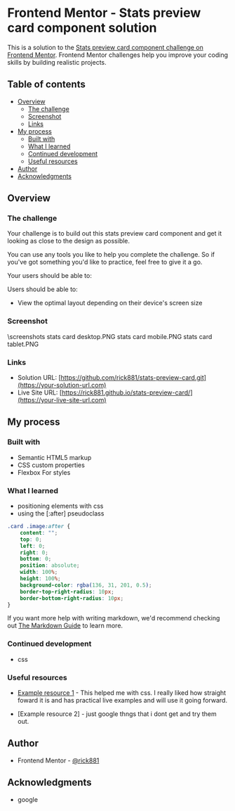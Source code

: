 # Frontend Mentor - Stats preview card component solution

This is a solution to the [Stats preview card component challenge on Frontend Mentor](https://www.frontendmentor.io/challenges/stats-preview-card-component-8JqbgoU62). Frontend Mentor challenges help you improve your coding skills by building realistic projects. 

## Table of contents

- [Overview](#overview)
  - [The challenge](#the-challenge)
  - [Screenshot](#screenshot)
  - [Links](#links)
- [My process](#my-process)
  - [Built with](#built-with)
  - [What I learned](#what-i-learned)
  - [Continued development](#continued-development)
  - [Useful resources](#useful-resources)
- [Author](#author)
- [Acknowledgments](#acknowledgments)


## Overview

### The challenge
Your challenge is to build out this stats preview card component and get it looking as close to the design as possible.

You can use any tools you like to help you complete the challenge. So if you've got something you'd like to practice, feel free to give it a go.

Your users should be able to:

Users should be able to:

- View the optimal layout depending on their device's screen size

### Screenshot
\screenshots
stats card desktop.PNG
stats card mobile.PNG
stats card tablet.PNG


### Links

- Solution URL: [https://github.com/rick881/stats-preview-card.git](https://your-solution-url.com)
- Live Site URL: [https://rick881.github.io/stats-preview-card/](https://your-live-site-url.com)

## My process

### Built with

- Semantic HTML5 markup
- CSS custom properties
- Flexbox
For styles


### What I learned

- positioning elements with css
- using the [:after] pseudoclass

```css
.card .image:after {
    content: "";
    top: 0;
    left: 0;
    right: 0;
    bottom: 0;
    position: absolute;
    width: 100%;
    height: 100%;
    background-color: rgba(136, 31, 201, 0.5);
    border-top-right-radius: 10px;
    border-bottom-right-radius: 10px;
}
```
If you want more help with writing markdown, we'd recommend checking out [The Markdown Guide](https://www.markdownguide.org/) to learn more.


### Continued development

- css

### Useful resources

- [Example resource 1](https://www.w3schools.com) - This helped me with css. I really liked how straight foward it is and has practical live examples and will use it going forward.

- [Example resource 2] - just google thngs that i dont get and try them out.

## Author

- Frontend Mentor - [@rick881](https://www.frontendmentor.io/profile/rick881)


## Acknowledgments

- google
